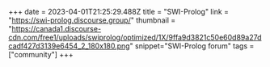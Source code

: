 +++
date = 2023-04-01T21:25:29.488Z
title = "SWI-Prolog"
link = "https://swi-prolog.discourse.group/"
thumbnail = "https://canada1.discourse-cdn.com/free1/uploads/swiprolog/optimized/1X/9ffa9d3821c50e60d89a27dcadf427d3139e6454_2_180x180.png"
snippet="SWI-Prolog forum"
tags = ["community"]
+++
